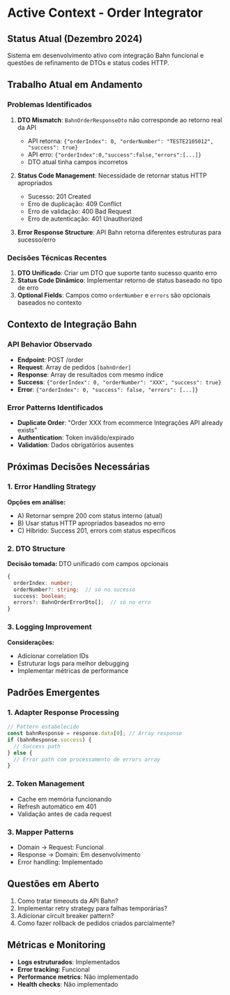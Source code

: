 # Active Context - Order Integrator

## Status Atual (Dezembro 2024)
Sistema em desenvolvimento ativo com integração Bahn funcional e questões de refinamento de DTOs e status codes HTTP.

## Trabalho Atual em Andamento

### Problemas Identificados
1. **DTO Mismatch**: `BahnOrderResponseDto` não corresponde ao retorno real da API
   - API retorna: `{"orderIndex": 0, "orderNumber": "TESTE2105012", "success": true}`
   - API erro: `{"orderIndex":0,"success":false,"errors":[...]}`
   - DTO atual tinha campos incorretos

2. **Status Code Management**: Necessidade de retornar status HTTP apropriados
   - Sucesso: 201 Created
   - Erro de duplicação: 409 Conflict  
   - Erro de validação: 400 Bad Request
   - Erro de autenticação: 401 Unauthorized

3. **Error Response Structure**: API Bahn retorna diferentes estruturas para sucesso/erro

### Decisões Técnicas Recentes
1. **DTO Unificado**: Criar um DTO que suporte tanto sucesso quanto erro
2. **Status Code Dinâmico**: Implementar retorno de status baseado no tipo de erro
3. **Optional Fields**: Campos como `orderNumber` e `errors` são opcionais baseados no contexto

## Contexto de Integração Bahn

### API Behavior Observado
- **Endpoint**: POST /order
- **Request**: Array de pedidos `[bahnOrder]`
- **Response**: Array de resultados com mesmo índice
- **Success**: `{"orderIndex": 0, "orderNumber": "XXX", "success": true}`
- **Error**: `{"orderIndex": 0, "success": false, "errors": [...]}`

### Error Patterns Identificados
- **Duplicate Order**: "Order XXX from ecommerce Integrações API already exists"
- **Authentication**: Token inválido/expirado
- **Validation**: Dados obrigatórios ausentes

## Próximas Decisões Necessárias

### 1. Error Handling Strategy
**Opções em análise:**
- A) Retornar sempre 200 com status interno (atual)
- B) Usar status HTTP apropriados baseados no erro
- C) Híbrido: Success 201, errors com status específicos

### 2. DTO Structure
**Decisão tomada:** DTO unificado com campos opcionais
```typescript
{
  orderIndex: number;
  orderNumber?: string;  // só no sucesso
  success: boolean;
  errors?: BahnOrderErrorDto[];  // só no erro
}
```

### 3. Logging Improvement
**Considerações:**
- Adicionar correlation IDs
- Estruturar logs para melhor debugging
- Implementar métricas de performance

## Padrões Emergentes

### 1. Adapter Response Processing
```typescript
// Pattern estabelecido
const bahnResponse = response.data[0]; // Array response
if (bahnResponse.success) {
  // Success path
} else {
  // Error path com processamento de errors array
}
```

### 2. Token Management
- Cache em memória funcionando
- Refresh automático em 401
- Validação antes de cada request

### 3. Mapper Patterns
- Domain → Request: Funcional
- Response → Domain: Em desenvolvimento
- Error handling: Implementado

## Questões em Aberto
1. Como tratar timeouts da API Bahn?
2. Implementar retry strategy para falhas temporárias?
3. Adicionar circuit breaker pattern?
4. Como fazer rollback de pedidos criados parcialmente?

## Métricas e Monitoring
- **Logs estruturados**: Implementados
- **Error tracking**: Funcional  
- **Performance metrics**: Não implementado
- **Health checks**: Não implementado 